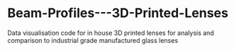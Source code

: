 # Beam-Profiles---3D-Printed-Lenses
Data visualisation code for in house 3D printed lenses for analysis and comparison to industrial grade manufactured glass lenses
